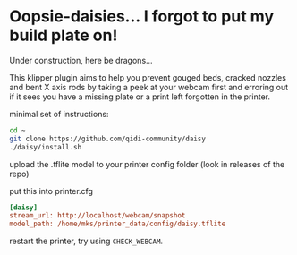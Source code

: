 # Oopsie-daisies... I forgot to put my build plate on!

Under construction, here be dragons...

This klipper plugin aims to help you prevent gouged beds, cracked nozzles and bent X axis rods by taking a peek at your webcam first and erroring out if it sees you have a missing plate or a print left forgotten in the printer.

minimal set of instructions:
```sh
cd ~
git clone https://github.com/qidi-community/daisy
./daisy/install.sh
```

upload the .tflite model to your printer config folder (look in releases of the repo)

put this into printer.cfg
```ini
[daisy]
stream_url: http://localhost/webcam/snapshot
model_path: /home/mks/printer_data/config/daisy.tflite
```

restart the printer, try using `CHECK_WEBCAM`.
